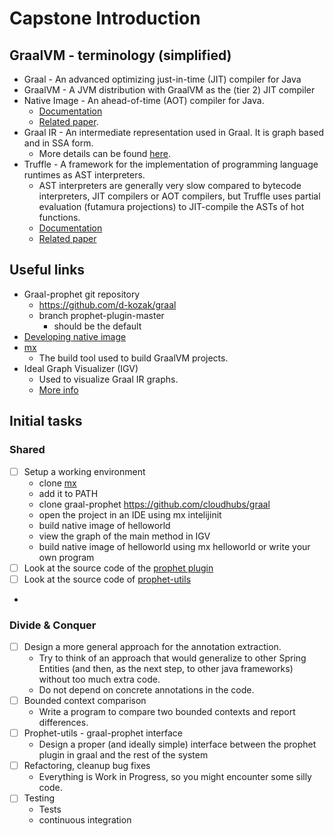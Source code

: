 # Capstone Introduction

## GraalVM - terminology (simplified)
* Graal - An advanced optimizing just-in-time (JIT) compiler for Java 
* GraalVM - A JVM distribution with GraalVM as the (tier 2) JIT compiler
* Native Image - An ahead-of-time (AOT) compiler for Java.
  * [Documentation](https://www.graalvm.org/22.0/reference-manual/native-image/)
  * [Related paper](https://dl.acm.org/doi/10.1145/3360610).
* Graal IR - An intermediate representation used in Graal. It is graph based and in SSA form.
  * More details can be found [here](https://ssw.jku.at/General/Staff/GD/APPLC-2013-paper_12.pdf).
* Truffle - A framework for the implementation of programming language runtimes as AST interpreters.
  * AST interpreters are generally very slow compared to bytecode interpreters, JIT compilers or AOT compilers, but Truffle uses partial evaluation (futamura projections) to JIT-compile the ASTs of hot functions.
  * [Documentation](https://www.graalvm.org/latest/graalvm-as-a-platform/language-implementation-framework/)
  * [Related paper](http://lafo.ssw.uni-linz.ac.at/papers/2013_Onward_OneVMToRuleThemAll.pdf)

## Useful links
* Graal-prophet git repository
  * https://github.com/d-kozak/graal
  * branch prophet-plugin-master 
    * should be the default
* [Developing native image](https://github.com/cloudhubs/graal/blob/prophet-plugin-master/CAPSTONE_INTRODUCTION.MD)
* [mx](https://github.com/graalvm/mx)
  * The build tool used to build GraalVM projects.
* Ideal Graph Visualizer (IGV)
  * Used to visualize Graal IR graphs.
  * [More info](https://docs.oracle.com/en/graalvm/enterprise/20/docs/tools/igv/)

## Initial tasks
### Shared
- [ ] Setup a working environment
  * clone [mx](https://github.com/graalvm/mx)
  * add it to PATH
  * clone graal-prophet https://github.com/cloudhubs/graal
  * open the project in an IDE using mx intelijinit
  * build native image of helloworld
  * view the graph of the main method in IGV
  * build native image of helloworld using mx helloworld or write your own program
- [ ] Look at the source code of the [prophet plugin](https://github.com/cloudhubs/graal/tree/prophet-plugin-master/substratevm/src/com.oracle.svm.hosted/src/com/oracle/svm/hosted/prophet)
- [ ] Look at the source code of [prophet-utils](https://github.com/cloudhubs/prophet-utils)
- 
### Divide & Conquer
- [ ] Design a more general approach for the annotation extraction.
  * Try to think of an approach that would generalize to other Spring Entities (and then, as the next step, to other java frameworks) without too much extra code.
  * Do not depend on concrete annotations in the code.
- [ ] Bounded context comparison
  * Write a program to compare two bounded contexts and report differences.
- [ ] Prophet-utils - graal-prophet interface
  * Design a proper (and ideally simple) interface between the prophet plugin in graal and the rest of the system
- [ ] Refactoring, cleanup bug fixes
  * Everything is Work in Progress, so you might encounter some silly code.  
- [ ] Testing
  * Tests
  * continuous integration
